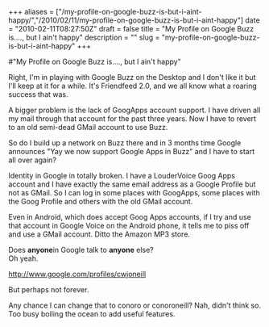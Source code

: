 +++
aliases = ["/my-profile-on-google-buzz-is-but-i-aint-happy/","/2010/02/11/my-profile-on-google-buzz-is-but-i-aint-happy"]
date = "2010-02-11T08:27:50Z"
draft = false
title = "My Profile on Google Buzz is...., but I ain't happy"
description = ""
slug = "my-profile-on-google-buzz-is-but-i-aint-happy"
+++

#"My Profile on Google Buzz is...., but I ain't happy"


 Right, I&#39;m in playing with Google Buzz on the Desktop and I don&#39;t like it but I&#39;ll keep at it for a while. It&#39;s Friendfeed 2.0, and we all know what a roaring success that was.<p /><div>A bigger problem is the lack of GoogApps account support. I have driven all my mail through that account for the past three years. Now I have to revert to an old semi-dead GMail account to use Buzz. <p /><div>So do I build up a network on Buzz there and in 3 months time Google announces &quot;Yay we now support Google Apps in Buzz&quot; and I have to start all over again?</div><p /><div>Identity in Google in totally broken. I have a LouderVoice Goog Apps account and I have exactly the same email address as a Google Profile but not as GMail. So I can log in some places with GoogApps, some places with the Goog Profile and others with the old GMail account.</div> <p /><div>Even in Android, which does accept Goog Apps accounts, if I try and use that account in Google Voice on the Android phone, it tells me to piss off and use a GMail account. Ditto the Amazon MP3 store.</div> <p /><div>Does <b>anyone</b>in Google talk to <b>anyone</b> else?</div><div></div><div>Oh yeah.</div><p /><div><a href="http://www.google.com/profiles/cwjoneill">http://www.google.com/profiles/cwjoneill</a></div> <p /><div>But perhaps not forever.</div><p /><div>Any chance I can change that to conoro or conoroneill? Nah, didn&#39;t think so. Too busy boiling the ocean to add useful features.</div><p /> </div>
 